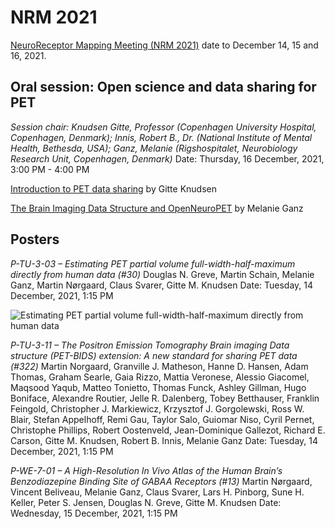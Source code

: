 # NRM 2021

[NeuroReceptor Mapping Meeting (NRM 2021)](https://nrm2021.org) date to December 14, 15 and 16, 2021.  

## Oral session: Open science and data sharing for PET
_Session chair: Knudsen Gitte, Professor (Copenhagen University Hospital, Copenhagen, Denmark); Innis, Robert B., Dr. (National Institute of Mental Health, Bethesda, USA); Ganz, Melanie (Rigshospitalet, Neurobiology Research Unit, Copenhagen, Denmark)_ Date: Thursday, 16 December, 2021, 3:00 PM - 4:00 PM  

[Introduction to PET data sharing](https://doi.org/10.6084/m9.figshare.18585953.v1) by Gitte Knudsen

[The Brain Imaging Data Structure and OpenNeuroPET](https://doi.org/10.6084/m9.figshare.18585971.v1) by Melanie Ganz

## Posters

_P-TU-3-03 – Estimating PET partial volume full-width-half-maximum directly from human data (#30)_
Douglas N. Greve, Martin Schain, Melanie Ganz, Martin Nørgaard, Claus Svarer, Gitte M. Knudsen
Date: Tuesday, 14 December, 2021, 1:15 PM  

![Estimating PET partial volume full-width-half-maximum directly from human data](https://github.com/openneuropet/outreach/blob/main/NRM2021/agtm-greve.jpg "Estimating PET partial volume full-width-half-maximum directly from human data")

_P-TU-3-11 – The Positron Emission Tomography Brain imaging Data structure (PET-BIDS) extension: A new standard for sharing PET data (#322)_
Martin Norgaard, Granville J. Matheson, Hanne D. Hansen, Adam Thomas, Graham Searle, Gaia Rizzo, Mattia Veronese, Alessio Giacomel, Maqsood Yaqub, Matteo Tonietto, Thomas Funck, Ashley Gillman, Hugo Boniface, Alexandre Routier, Jelle R. Dalenberg, Tobey Betthauser, Franklin Feingold, Christopher J. Markiewicz, Krzysztof J. Gorgolewski, Ross W. Blair, Stefan Appelhoff, Remi Gau, Taylor Salo, Guiomar Niso, Cyril Pernet, Christophe Phillips, Robert Oostenveld, Jean-Dominique Gallezot, Richard E. Carson, Gitte M. Knudsen, Robert B. Innis, Melanie Ganz
Date: Tuesday, 14 December, 2021, 1:15 PM  

_P-WE-7-01 – A High-Resolution In Vivo Atlas of the Human Brain’s Benzodiazepine Binding Site of GABAA Receptors (#13)_
Martin Nørgaard, Vincent Beliveau, Melanie Ganz, Claus Svarer, Lars H. Pinborg, Sune H. Keller, Peter S. Jensen, Douglas N. Greve, Gitte M. Knudsen
Date: Wednesday, 15 December, 2021, 1:15 PM  
